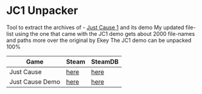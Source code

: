 # JC1 Unpacker
Tool to extract the archives of - [Just Cause 1](https://store.steampowered.com/app/6880/Just_Cause) and its demo
My updated file-list using the one that came with the JC1 demo gets about 2000 file-names and paths more over the original by Ekey
The JC1 demo can be unpacked 100%

| Game   | Steam   | SteamDB   |
|---      |---    |---    |
| Just Cause | [here](https://store.steampowered.com/app/6880) | [here](https://steamdb.info/app/6880)
| Just Cause Demo | [here](https://store.steampowered.com/app/6930) | [here](https://steamdb.info/app/6930)
